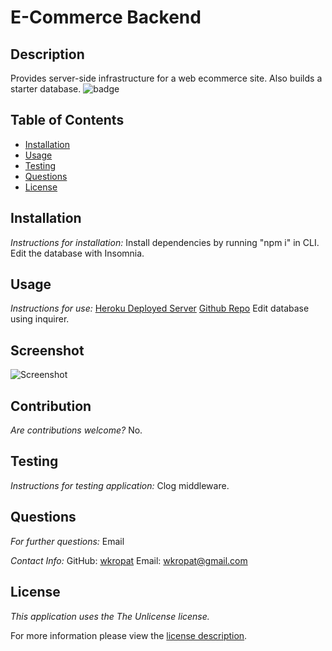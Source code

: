 # E-Commerce Backend
## Description
Provides server-side infrastructure for a web ecommerce site. Also builds a starter database.
![badge](https://img.shields.io/badge/license-TheUnlicense-brightorange)
## Table of Contents
  * [Installation](#installation)
  * [Usage](#usage)
  * [Testing](#testing)
  * [Questions](#questions)
  * [License](#license)
    
    
## Installation
    
  _Instructions for installation:_
  Install dependencies by running "npm i" in CLI. Edit the database with Insomnia.
      
## Usage
  _Instructions for use:_
  [Heroku Deployed Server](https://calm-ravine-02620.herokuapp.com/) [Github Repo](https://github.com/wkropat/ecommerce-backend) Edit database using inquirer.
        
## Screenshot
![Screenshot](screenshot.PNG)
      
## Contribution
  _Are contributions welcome?_
  No.
      
## Testing
  _Instructions for testing application:_
  Clog middleware.
      
## Questions
      
  _For further questions:_
  Email
  
  _Contact Info:_
  GitHub: [wkropat](https://github.com/wkropat)
  Email: [wkropat@gmail.com](mailto:wkropat@gmail.com)
    
## License
      
  _This application uses the The Unlicense license._
      
  For more information please view the [license description](https://choosealicense.com/licenses/unlicense/).
  
  